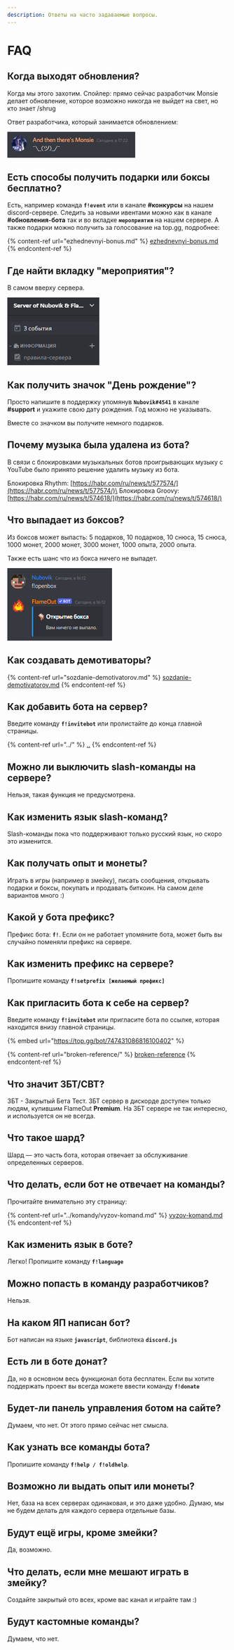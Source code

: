 ```yaml
---
description: Ответы на часто задаваемые вопросы.
---
```


# FAQ

## Когда выходят обновления?

Когда мы этого захотим. Спойлер: прямо сейчас разработчик Monsie делает обновление, которое возможно никогда не выйдет на свет, но кто знает /shrug

Ответ разработчика, который занимается обновлением:

![](<../.gitbook/assets/image (199).png>)

## Есть способы получить подарки или боксы бесплатно?

Есть, например команда **`f!event`** или в канале **#конкурсы** на нашем discord-сервере. Следить за новыми ивентами можно как в канале **#обновления-бота** так и во вкладке **`мероприятия`** на нашем сервере. А также подарки можно получить за голосование на top.gg, подробнее:

{% content-ref url="ezhednevnyi-bonus.md" %}
[ezhednevnyi-bonus.md](ezhednevnyi-bonus.md)
{% endcontent-ref %}

## Где найти вкладку "мероприятия"?

В самом вверху сервера.

![](<../.gitbook/assets/image (183).png>)

## Как получить значок "День рождение"?

Просто напишите в поддержку упомянув **`Nubovik#4541`** в канале **#support** и укажите свою дату рождения. Год можно не указывать.

Вместе со значком вы получите немного подарков.

## Почему музыка была удалена из бота?

В связи с блокировками музыкальных ботов проигрывающих музыку с YouTube было принято решение удалить музыку из бота.

Блокировка Rhythm: [https://habr.com/ru/news/t/577574/](https://habr.com/ru/news/t/577574/)\
Блокировка Groovy: [https://habr.com/ru/news/t/574618/](https://habr.com/ru/news/t/574618/)

## Что выпадает из боксов?

Из боксов может выпасть: 5 подарков, 10 подарков, 10 снюса, 15 снюса, 1000 монет, 2000 монет, 3000 монет, 1000 опыта, 2000 опыта.

Также есть шанс что из бокса ничего не выпадет.

![](<../.gitbook/assets/image (200).png>)

## Как создавать демотиваторы?

{% content-ref url="sozdanie-demotivatorov.md" %}
[sozdanie-demotivatorov.md](sozdanie-demotivatorov.md)
{% endcontent-ref %}

## Как добавить бота на сервер?

Введите команду **`f!invitebot`** или пролистайте до конца главной страницы.

{% content-ref url="../" %}
[..](../)
{% endcontent-ref %}

## Можно ли выключить slash-команды на сервере?

Нельзя, такая функция не предусмотрена.

## Как изменить язык slash-команд?

Slash-команды пока что поддерживают только русский язык, но скоро это изменится.

## Как получать опыт и монеты?

Играть в игры (например в змейку), писать сообщения, открывать подарки и боксы, покупать и продавать биткоин. На самом деле вариантов много :)

## Какой у бота префикс?

Префикс бота: **`f!`**. Если он не работает упомяните бота, может быть вы случайно поменяли префикс на сервере.

## Как изменить префикс на сервере?

Пропишите команду **`f!setprefix [желаемый префикс]`**

## Как пригласить бота к себе на сервер?

Введите команду **`f!invitebot`** или пригласите бота по ссылке, которая находится внизу главной страницы.

{% embed url="https://top.gg/bot/747431086816100402" %}

{% content-ref url="broken-reference/" %}
[broken-reference](broken-reference/)
{% endcontent-ref %}

## Что значит ЗБТ/CBT?

ЗБТ - Закрытый Бета Тест. ЗБТ сервер в дискорде доступен только людям, купившим FlameOut **Premium**. На ЗБТ сервере не так интересно, и используется он не всегда.

## Что такое шард?

Шард — это часть бота, которая отвечает за обслуживание определенных серверов.

## Что делать, если бот не отвечает на команды?

Прочитайте внимательно эту страницу:

{% content-ref url="../komandy/vyzov-komand.md" %}
[vyzov-komand.md](../komandy/vyzov-komand.md)
{% endcontent-ref %}

## Как изменить язык в боте?

Легко! Пропишите команду **`f!language`**

## Можно попасть в команду разработчиков?

Нельзя.

## На каком ЯП написан бот?

Бот написан на языке **`javascript`**, библиотека **`discord.js`**

## Есть ли в боте донат?

Да, но в основном весь функционал бота бесплатен. Если вы хотите поддержать проект вы всегда можете ввести команду **`f!donate`**

## Будет-ли панель управления ботом на сайте?

Думаем, что нет. От этого прямо сейчас нет смысла.

## Как узнать все команды бота?

Пропишите команду **`f!help / f!oldhelp`**.

## Возможно ли выдать опыт или монеты?

Нет, база на всех серверах одинаковая, и это даже удобно. Думаю, мы не будем делать для каждого сервера отдельные базы.

## Будут ещё игры, кроме змейки?

Да, возможно.

## Что делать, если мне мешают играть в змейку?

Создайте закрытый ото всех, кроме вас канал и играйте там :)

## Будут кастомные команды?

Думаем, что нет.
